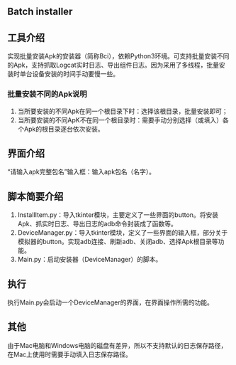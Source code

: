 
## Batch installer

## 工具介绍
实现批量安装Apk的安装器（简称Bci），依赖Python3环境。可支持批量安装不同的Apk，支持抓取Logcat实时日志、导出组件日志。因为采用了多线程，批量安装时单台设备安装的时间手动要慢一些。
### 批量安装不同的Apk说明
1. 当所要安装的不同Apk在同一个根目录下时：选择该根目录，批量安装即可；
2. 当所要安装的不同ApK不在同一个根目录时：需要手动分别选择（或填入）各个Apk的根目录逐台依次安装。

## 界面介绍

“请输入apk完整包名”输入框：输入apk包名（名字）。

## 脚本简要介绍
1. InstallItem.py：导入tkinter模块，主要定义了一些界面的button。将安装Apk、抓实时日志、导出日志的adb命令封装成了函数等。
2. DeviceManager.py：导入tkinter模块，定义了一些界面的输入框，部分关于模拟器的button。实现adb连接、刷新adb、关闭adb、选择Apk根目录等功能。
3. Main.py：启动安装器（DeviceManager）的脚本。

## 执行
执行Main.py会启动一个DeviceManager的界面，在界面操作所需的功能。

## 其他
由于Mac电脑和Windows电脑的磁盘有差异，所以不支持默认的日志保存路径，在Mac上使用时需要手动填入日志保存路径。
